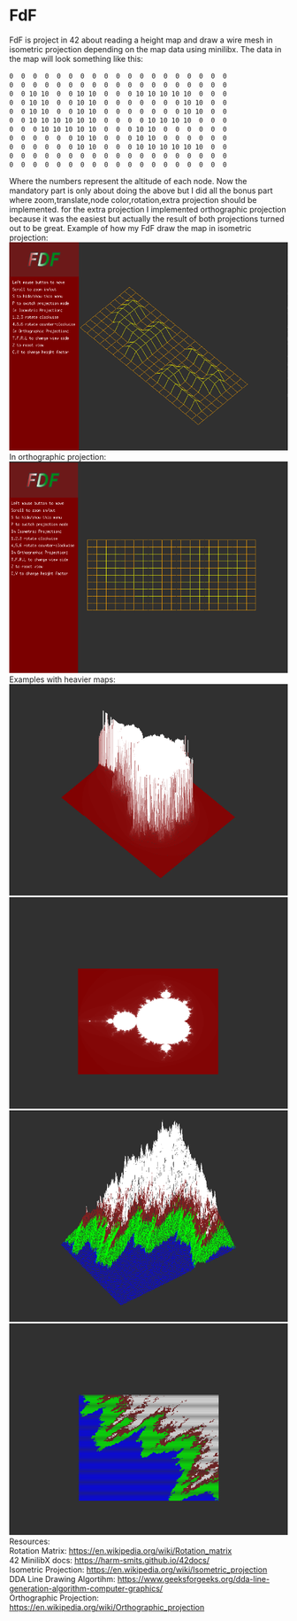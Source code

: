 # FdF
FdF is project in 42 about reading a height map and draw a wire mesh in isometric projection depending on the map data using minilibx.
The data in the map will look something like this:
```
0  0  0  0  0  0  0  0  0  0  0  0  0  0  0  0  0  0  0
0  0  0  0  0  0  0  0  0  0  0  0  0  0  0  0  0  0  0
0  0 10 10  0  0 10 10  0  0  0 10 10 10 10 10  0  0  0
0  0 10 10  0  0 10 10  0  0  0  0  0  0  0 10 10  0  0
0  0 10 10  0  0 10 10  0  0  0  0  0  0  0 10 10  0  0
0  0 10 10 10 10 10 10  0  0  0  0 10 10 10 10  0  0  0
0  0  0 10 10 10 10 10  0  0  0 10 10  0  0  0  0  0  0
0  0  0  0  0  0 10 10  0  0  0 10 10  0  0  0  0  0  0
0  0  0  0  0  0 10 10  0  0  0 10 10 10 10 10 10  0  0
0  0  0  0  0  0  0  0  0  0  0  0  0  0  0  0  0  0  0
0  0  0  0  0  0  0  0  0  0  0  0  0  0  0  0  0  0  0
```
Where the numbers represent the altitude of each node.
Now the mandatory part is only about doing the above but I did all the bonus part where zoom,translate,node color,rotation,extra projection should be implemented.
for the extra projection I implemented orthographic projection because it was the easiest but actually the result of both projections turned out to be great.
Example of how my FdF draw the map in isometric projection:  
![screenshot1](images/screenshot1.png)  
In orthographic projection:  
![screenshot2](images/screenshot2.png)  
Examples with heavier maps:  
![screenshot3](images/screenshot3.png)  
![screenshot4](images/screenshot4.png)  
![screenshot5](images/screenshot5.png)  
![screenshot6](images/screenshot6.png)  
Resources:  
Rotation Matrix: https://en.wikipedia.org/wiki/Rotation_matrix  
42 MinilibX docs: https://harm-smits.github.io/42docs/  
Isometric Projection: https://en.wikipedia.org/wiki/Isometric_projection  
DDA Line Drawing Algortihm: https://www.geeksforgeeks.org/dda-line-generation-algorithm-computer-graphics/  
Orthographic Projection: https://en.wikipedia.org/wiki/Orthographic_projection
